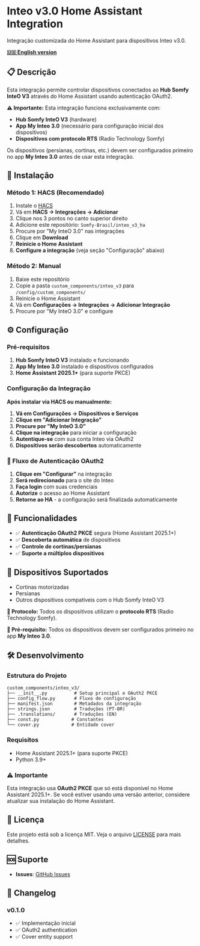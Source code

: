 # Inteo v3.0 Home Assistant Integration

Integração customizada do Home Assistant para dispositivos Inteo v3.0.

**[🇺🇸 English version](README.en.md)**

## 📋 Descrição

Esta integração permite controlar dispositivos conectados ao **Hub Somfy InteO V3** através do Home Assistant usando autenticação OAuth2.

**⚠️ Importante:** Esta integração funciona exclusivamente com:
- **Hub Somfy InteO V3** (hardware)
- **App My Inteo 3.0** (necessário para configuração inicial dos dispositivos)
- **Dispositivos com protocolo RTS** (Radio Technology Somfy)

Os dispositivos (persianas, cortinas, etc.) devem ser configurados primeiro no app **My Inteo 3.0** antes de usar esta integração.

## 🚀 Instalação

### Método 1: HACS (Recomendado)
1. Instale o [HACS](https://hacs.xyz/)
2. Vá em **HACS → Integrações → Adicionar**
3. Clique nos 3 pontos no canto superior direito
4. Adicione este repositório: `Somfy-Brasil/inteo_v3_ha`
5. Procure por "My InteO 3.0" nas integrações
6. Clique em **Download**
7. **Reinicie o Home Assistant**
8. **Configure a integração** (veja seção "Configuração" abaixo)

### Método 2: Manual
1. Baixe este repositório
2. Copie a pasta `custom_components/inteo_v3` para `/config/custom_components/`
3. Reinicie o Home Assistant
4. Vá em **Configurações → Integrações → Adicionar Integração**
5. Procure por "My InteO 3.0" e configure

## ⚙️ Configuração

### Pré-requisitos
1. **Hub Somfy InteO V3** instalado e funcionando
2. **App My Inteo 3.0** instalado e dispositivos configurados
3. **Home Assistant 2025.1+** (para suporte PKCE)

### Configuração da Integração
**Após instalar via HACS ou manualmente:**

1. **Vá em Configurações → Dispositivos e Serviços**
2. **Clique em "Adicionar Integração"**
3. **Procure por "My InteO 3.0"**
4. **Clique na integração** para iniciar a configuração
5. **Autentique-se** com sua conta Inteo via OAuth2
6. **Dispositivos serão descobertos** automaticamente

### 🔧 Fluxo de Autenticação OAuth2
1. **Clique em "Configurar"** na integração
2. **Será redirecionado** para o site do Inteo
3. **Faça login** com suas credenciais
4. **Autorize** o acesso ao Home Assistant
5. **Retorne ao HA** - a configuração será finalizada automaticamente

## 🔧 Funcionalidades

- ✅ **Autenticação OAuth2 PKCE** segura (Home Assistant 2025.1+)
- ✅ **Descoberta automática** de dispositivos
- ✅ **Controle de cortinas/persianas**
- ✅ **Suporte a múltiplos dispositivos**

## 📱 Dispositivos Suportados

- Cortinas motorizadas
- Persianas
- Outros dispositivos compatíveis com o Hub Somfy InteO V3

**🔧 Protocolo:** Todos os dispositivos utilizam o **protocolo RTS** (Radio Technology Somfy).

**📱 Pré-requisito:** Todos os dispositivos devem ser configurados primeiro no app **My Inteo 3.0**.

## 🛠️ Desenvolvimento

### Estrutura do Projeto
```
custom_components/inteo_v3/
├── __init__.py          # Setup principal e OAuth2 PKCE
├── config_flow.py       # Fluxo de configuração
├── manifest.json        # Metadados da integração
├── strings.json         # Traduções (PT-BR)
├── .translations/       # Traduções (EN)
├── const.py            # Constantes
└── cover.py            # Entidade cover
```

### Requisitos
- Home Assistant 2025.1+ (para suporte PKCE)
- Python 3.9+

### ⚠️ Importante
Esta integração usa **OAuth2 PKCE** que só está disponível no Home Assistant 2025.1+. Se você estiver usando uma versão anterior, considere atualizar sua instalação do Home Assistant.

## 📄 Licença

Este projeto está sob a licença MIT. Veja o arquivo [LICENSE](LICENSE) para mais detalhes.

## 🆘 Suporte

- **Issues**: [GitHub Issues](https://github.com/Somfy-Brasil/inteo_v3_ha/issues)

## 📝 Changelog

### v0.1.0
- ✅ Implementação inicial
- ✅ OAuth2 authentication
- ✅ Cover entity support 
